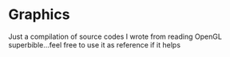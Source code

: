 <h1>Graphics</h1>
<p>Just a compilation of source codes I wrote from reading OpenGL superbible...feel free to use it as reference if it helps</p>